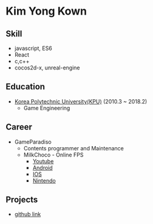 # Kim Yong Kown


## Skill
- javascript, ES6
- React
- c,c++
- cocos2d-x, unreal-engine

## Education
- [Korea Polytechnic University(KPU)](http://www.kpu.ac.kr/) (2010.3 ~ 2018.2)
  - Game Engineering 
  
## Career
- GameParadiso
  - Contents programmer and Maintenance
  - MilkChoco - Online FPS
    - [Youtube](https://www.youtube.com/watch?v=_JssXvzA4P0)
    - [Android](https://play.google.com/store/apps/details?id=com.gameparadiso.milkchoco&hl=ko)
    - [IOS](https://apps.apple.com/kr/app/%EB%B0%80%ED%81%AC%EC%B4%88%EC%BD%94-%EC%98%A8%EB%9D%BC%EC%9D%B8-fps/id1244497574)
    - [Nintendo](https://store.nintendo.co.kr/70010000011500)

## Projects
  - [github link](https://github.com/powderBlue91)
  
